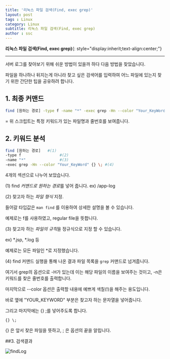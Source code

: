 ```yaml
---
title: '리눅스 파일 검색(Find, exec grep)'
layout: post
tags : Linux
category: Linux
subtitle: 리눅스 파일 검색(Find, exec grep)
author : ssc
---
```


**리눅스 파일 검색(Find, exec grep)**{: style="display:inherit;text-align:center;"}

---

서버 로그를 찾아보기 위해 쉬운 방법이 있을까 하다 다음 방법을 찾았습니다. 

파일을 하나하나 뒤지는게 아니라 찾고 싶은 검색어를 입력하여 어느 파일에 있는지 찾기 위한 간단한 팁을 공유하려 합니다.
## 1. 최종 커맨드

```sh
find [원하는 경로] -type f -name "*" -exec grep -Hn --color "Your_KeyWord" {} \;
```
= 위 스크립트는 특정 키워드가 있는 파일명과 줄번호를 보여줍니다.

## 2. 키워드 분석
```sh
find [원하는 경로]	#(1)
-type f					#(2)
-name "*"				#(3)
-exec grep -Hn --color "Your_KeyWord" {} \;	#(4) 
```

4개의 섹션으로 나누어 보았습니다.

(1) find *커맨드로 원하는 경로*를 넣어 줍니다. ex) /app-log

(2) 찾고자 하는 *파일 형식* 지정. 

들어갈 타입값은 ```man find``` 를 이용하여 상세한 설명을 볼 수 있습니다.

예제로는 f를 사용하였고, regular file을 뜻합니다.

(3) 찾고자 하는 *파일의 규칙*을 정규식으로 지정 할 수 있습니다.

ex) *.jsp, *.log 등

예제로는 모든 파일인 *로 지정했습니다.

(4) find 커맨드 실행을 통해 나온 결과 파일 목록을 ```grep``` 커맨드로 넘겨줍니다.
 
여기서 grep의 옵션으로 -H가 있는데 이는 해당 파일의 이름을 보여주는 것이고, -n은 키워드를 찾은 줄번호를 출력합니다.
 
마지막으로 --color 옵션은 출력할 내용에 예쁘게 색칠(!)을 해주는 용도입니다.
 
바로 옆에 "YOUR_KEYWORD" 부분은 찾고자 하는 문자열을 넣어줍니다.
 
그리고 마지막에는 {} \;를 넣어주도록 합니다.

```
{} \;
```
{} 은 앞서 찾은 파일을 뜻하고, \; 은 옵션의 끝을 알립니다.

##3. 검색결과

![findLog](/assets/images/post/findLog.PNG)

